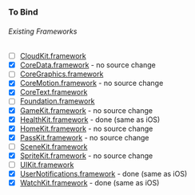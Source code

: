 ### To Bind
###### Existing Frameworks
- [ ] [CloudKit.framework](https://github.com/xamarin/xamarin-macios/wiki/CloudKit-watchOS-Beta4)
- [X] [CoreData.framework](https://github.com/xamarin/xamarin-macios/wiki/CoreData-watchOS-Beta4) - no source change
- [ ] [CoreGraphics.framework](https://github.com/xamarin/xamarin-macios/wiki/CoreGraphics-watchOS-Beta4)
- [X] [CoreMotion.framework](https://github.com/xamarin/xamarin-macios/wiki/CoreMotion-watchOS-Beta4) - no source change
- [X] [CoreText.framework](https://github.com/xamarin/xamarin-macios/wiki/CoreText-watchOS-Beta4)
- [ ] [Foundation.framework](https://github.com/xamarin/xamarin-macios/wiki/Foundation-watchOS-Beta4)
- [X] [GameKit.framework](https://github.com/xamarin/xamarin-macios/wiki/GameKit-watchOS-Beta4) - no source change
- [X] [HealthKit.framework](https://github.com/xamarin/xamarin-macios/wiki/HealthKit-watchOS-Beta4) - done (same as iOS)
- [X] [HomeKit.framework](https://github.com/xamarin/xamarin-macios/wiki/HomeKit-watchOS-Beta4) - no source change
- [X] [PassKit.framework](https://github.com/xamarin/xamarin-macios/wiki/PassKit-watchOS-Beta4) - no source change
- [ ] [SceneKit.framework](https://github.com/xamarin/xamarin-macios/wiki/SceneKit-watchOS-Beta4)
- [X] [SpriteKit.framework](https://github.com/xamarin/xamarin-macios/wiki/SpriteKit-watchOS-Beta4) - no source change
- [ ] [UIKit.framework](https://github.com/xamarin/xamarin-macios/wiki/UIKit-watchOS-Beta4)
- [X] [UserNotifications.framework](https://github.com/xamarin/xamarin-macios/wiki/UserNotifications-watchOS-Beta4) - done (same as iOS)
- [X] [WatchKit.framework](https://github.com/xamarin/xamarin-macios/wiki/WatchKit-watchOS-Beta4) - done (same as iOS)
